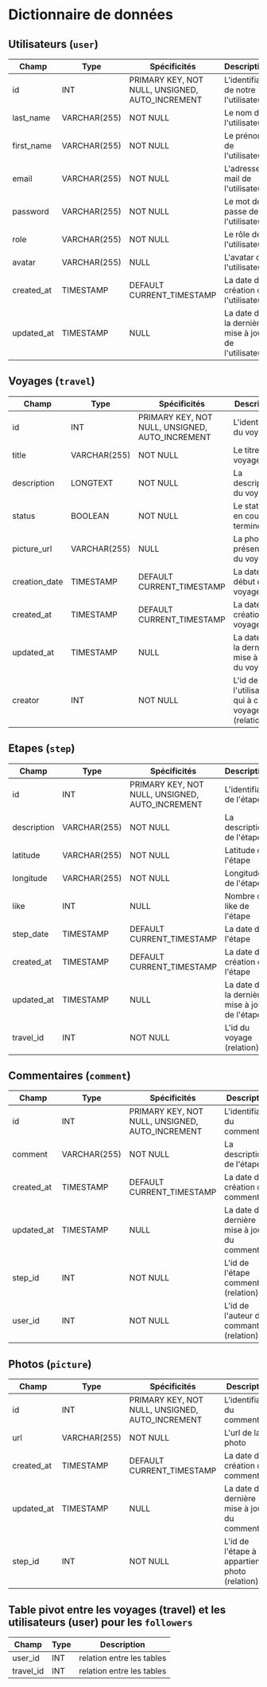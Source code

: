 # Dictionnaire de données

## Utilisateurs (`user`)

|Champ|Type|Spécificités|Description|
|-|-|-|-|
|id|INT|PRIMARY KEY, NOT NULL, UNSIGNED, AUTO_INCREMENT|L'identifiant de notre l'utilisateur|
|last_name|VARCHAR(255)|NOT NULL|Le nom de l'utilisateur|
|first_name|VARCHAR(255)|NOT NULL|Le prénom de l'utilisateur|
|email|VARCHAR(255)|NOT NULL|L'adresse mail de l'utilisateur|
|password|VARCHAR(255)|NOT NULL|Le mot de passe de l'utilisateur|
|role|VARCHAR(255)|NOT NULL|Le rôle de l'utilisateur|
|avatar|VARCHAR(255)|NULL|L'avatar de l'utilisateur|
|created_at|TIMESTAMP|DEFAULT CURRENT_TIMESTAMP|La date de création de l'utilisateur|
|updated_at|TIMESTAMP|NULL|La date de la dernière mise à jour de l'utilisateur|

## Voyages (`travel`)

|Champ|Type|Spécificités|Description|
|-|-|-|-|
|id|INT|PRIMARY KEY, NOT NULL, UNSIGNED, AUTO_INCREMENT|L'identifiant du voyage|
|title|VARCHAR(255)|NOT NULL|Le titre du voyage|
|description|LONGTEXT|NOT NULL|La description du voyage|
|status|BOOLEAN|NOT NULL|Le status 0: en cours 1: terminé|
|picture_url|VARCHAR(255)|NULL|La photo de présentation du voyage|
|creation_date|TIMESTAMP|DEFAULT CURRENT_TIMESTAMP|La date de début du voyage|
|created_at|TIMESTAMP|DEFAULT CURRENT_TIMESTAMP|La date de création du voyage|
|updated_at|TIMESTAMP|NULL|La date de la dernière mise à jour du voyage|
|creator|INT|NOT NULL|L'id de l'utilisateur qui à crée le voyage (relation)|

## Etapes (`step`)

|Champ|Type|Spécificités|Description|
|-|-|-|-|
|id|INT|PRIMARY KEY, NOT NULL, UNSIGNED, AUTO_INCREMENT|L'identifiant de l'étape|
|description|VARCHAR(255)|NOT NULL|La description de l'étape|
|latitude|VARCHAR(255)|NOT NULL|Latitude de l'étape|
|longitude|VARCHAR(255)|NOT NULL|Longitude de l'étape|
|like|INT|NULL|Nombre de like de l'étape|
|step_date|TIMESTAMP|DEFAULT CURRENT_TIMESTAMP|La date de l'étape|
|created_at|TIMESTAMP|DEFAULT CURRENT_TIMESTAMP|La date de création de l'étape|
|updated_at|TIMESTAMP|NULL|La date de la dernière mise à jour de l'étape|
|travel_id|INT|NOT NULL|L'id du voyage (relation)|

## Commentaires (`comment`)

|Champ|Type|Spécificités|Description|
|-|-|-|-|
|id|INT|PRIMARY KEY, NOT NULL, UNSIGNED, AUTO_INCREMENT|L'identifiant du commentaire|
|comment|VARCHAR(255)|NOT NULL|La description de l'étape|
|created_at|TIMESTAMP|DEFAULT CURRENT_TIMESTAMP|La date de création du commentaire|
|updated_at|TIMESTAMP|NULL|La date de la dernière mise à jour du commentaire|
|step_id|INT|NOT NULL|L'id de l'étape commentée (relation)|
|user_id|INT|NOT NULL|L'id de l'auteur du commantaire (relation)|

## Photos (`picture`)

|Champ|Type|Spécificités|Description|
|-|-|-|-|
|id|INT|PRIMARY KEY, NOT NULL, UNSIGNED, AUTO_INCREMENT|L'identifiant du commentaire|
|url|VARCHAR(255)|NOT NULL|L'url de la photo|
|created_at|TIMESTAMP|DEFAULT CURRENT_TIMESTAMP|La date de création du commentaire|
|updated_at|TIMESTAMP|NULL|La date de la dernière mise à jour du commentaire|
|step_id|INT|NOT NULL|L'id de l'étape à qui appartient la photo (relation)|

## Table pivot entre les voyages (travel) et les utilisateurs (user) pour les `followers`

|Champ|Type|Description|
|-|-|-|
|user_id|INT|relation entre les tables|
|travel_id|INT|relation entre les tables|
